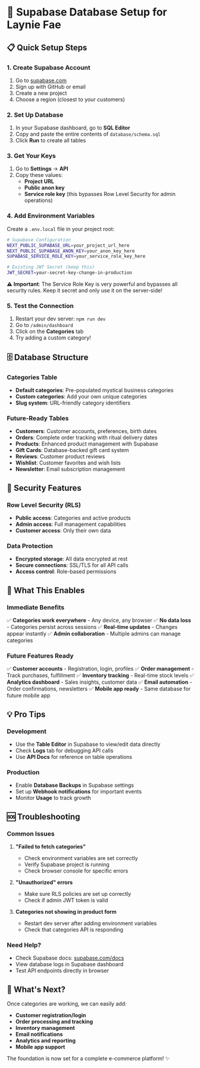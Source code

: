 # 🌟 Supabase Database Setup for Laynie Fae

## 📋 Quick Setup Steps

### 1. Create Supabase Account
1. Go to [supabase.com](https://supabase.com)
2. Sign up with GitHub or email
3. Create a new project
4. Choose a region (closest to your customers)

### 2. Set Up Database
1. In your Supabase dashboard, go to **SQL Editor**
2. Copy and paste the entire contents of `database/schema.sql`
3. Click **Run** to create all tables

### 3. Get Your Keys
1. Go to **Settings** → **API**
2. Copy these values:
   - **Project URL** 
   - **Public anon key**
   - **Service role key** (this bypasses Row Level Security for admin operations)

### 4. Add Environment Variables
Create a `.env.local` file in your project root:

```bash
# Supabase Configuration
NEXT_PUBLIC_SUPABASE_URL=your_project_url_here
NEXT_PUBLIC_SUPABASE_ANON_KEY=your_anon_key_here
SUPABASE_SERVICE_ROLE_KEY=your_service_role_key_here

# Existing JWT Secret (keep this)
JWT_SECRET=your-secret-key-change-in-production
```

⚠️ **Important**: The Service Role Key is very powerful and bypasses all security rules. Keep it secret and only use it on the server-side!

### 5. Test the Connection
1. Restart your dev server: `npm run dev`
2. Go to `/admin/dashboard`
3. Click on the **Categories** tab
4. Try adding a custom category!

## 🗄️ Database Structure

### Categories Table
- **Default categories**: Pre-populated mystical business categories
- **Custom categories**: Add your own unique categories
- **Slug system**: URL-friendly category identifiers

### Future-Ready Tables
- **Customers**: Customer accounts, preferences, birth dates
- **Orders**: Complete order tracking with ritual delivery dates
- **Products**: Enhanced product management with Supabase
- **Gift Cards**: Database-backed gift card system
- **Reviews**: Customer product reviews
- **Wishlist**: Customer favorites and wish lists
- **Newsletter**: Email subscription management

## 🔐 Security Features

### Row Level Security (RLS)
- **Public access**: Categories and active products
- **Admin access**: Full management capabilities
- **Customer access**: Only their own data

### Data Protection
- **Encrypted storage**: All data encrypted at rest
- **Secure connections**: SSL/TLS for all API calls
- **Access control**: Role-based permissions

## 🚀 What This Enables

### Immediate Benefits
✅ **Categories work everywhere** - Any device, any browser
✅ **No data loss** - Categories persist across sessions
✅ **Real-time updates** - Changes appear instantly
✅ **Admin collaboration** - Multiple admins can manage categories

### Future Features Ready
✅ **Customer accounts** - Registration, login, profiles
✅ **Order management** - Track purchases, fulfillment
✅ **Inventory tracking** - Real-time stock levels
✅ **Analytics dashboard** - Sales insights, customer data
✅ **Email automation** - Order confirmations, newsletters
✅ **Mobile app ready** - Same database for future mobile app

## 💡 Pro Tips

### Development
- Use the **Table Editor** in Supabase to view/edit data directly
- Check **Logs** tab for debugging API calls
- Use **API Docs** for reference on table operations

### Production
- Enable **Database Backups** in Supabase settings
- Set up **Webhook notifications** for important events
- Monitor **Usage** to track growth

## 🆘 Troubleshooting

### Common Issues
1. **"Failed to fetch categories"**
   - Check environment variables are set correctly
   - Verify Supabase project is running
   - Check browser console for specific errors

2. **"Unauthorized" errors**
   - Make sure RLS policies are set up correctly
   - Check if admin JWT token is valid

3. **Categories not showing in product form**
   - Restart dev server after adding environment variables
   - Check that categories API is responding

### Need Help?
- Check Supabase docs: [supabase.com/docs](https://supabase.com/docs)
- View database logs in Supabase dashboard
- Test API endpoints directly in browser

## 🌈 What's Next?

Once categories are working, we can easily add:
- **Customer registration/login**
- **Order processing and tracking**
- **Inventory management**
- **Email notifications**
- **Analytics and reporting**
- **Mobile app support**

The foundation is now set for a complete e-commerce platform! ✨